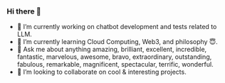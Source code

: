 ### Hi there 👋

- 🔭 I’m currently working on chatbot development and tests related to LLM.
- 🌱 I’m currently learning Cloud Computing, Web3, and philosophy :innocent:.
- 💬 Ask me about anything amazing, brilliant, excellent, incredible, fantastic, marvelous, awesome, bravo, extraordinary, outstanding, fabulous, remarkable, magnificent, spectacular, terrific, wonderful. 
- 👯 I’m looking to collaborate on cool & interesting projects.
